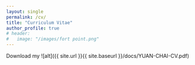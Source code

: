 ```yaml
---
layout: single
permalink: /cv/
title: "Curriculum Vitae"
author_profile: true
# header:
#   image: "/images/fort point.png"
---
```


Download my ![alt]({{ site.url }}{{ site.baseurl }}/docs/YUAN-CHAI-CV.pdf)